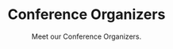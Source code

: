 ---
widget: people
headless: true
active: false
weight: 20
title: Conference Organizers
subtitle: >-
  Meet our Conference Organizers.
content:
  user_groups:
    - General Chairs
    - Program Chairs
    - Tutorial Chair
    - Local Arrangements
    - Proceedings
    - Public Relations
design:
  columns: '2'
  show_social: false
  show_interests: false
  background: {}
advanced:
  css_style: ''
---
